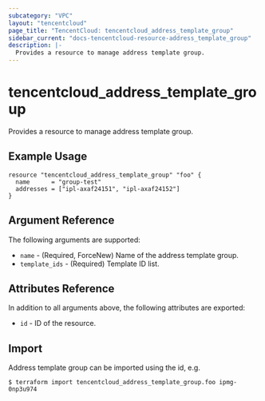 ```yaml
---
subcategory: "VPC"
layout: "tencentcloud"
page_title: "TencentCloud: tencentcloud_address_template_group"
sidebar_current: "docs-tencentcloud-resource-address_template_group"
description: |-
  Provides a resource to manage address template group.
---
```


# tencentcloud_address_template_group

Provides a resource to manage address template group.

## Example Usage

```hcl
resource "tencentcloud_address_template_group" "foo" {
  name      = "group-test"
  addresses = ["ipl-axaf24151", "ipl-axaf24152"]
}
```

## Argument Reference

The following arguments are supported:

* `name` - (Required, ForceNew) Name of the address template group.
* `template_ids` - (Required) Template ID list.

## Attributes Reference

In addition to all arguments above, the following attributes are exported:

* `id` - ID of the resource.



## Import

Address template group can be imported using the id, e.g.

```
$ terraform import tencentcloud_address_template_group.foo ipmg-0np3u974
```

